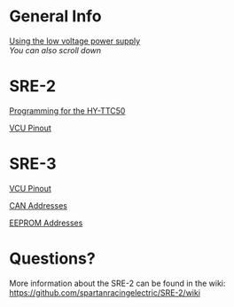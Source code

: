 # General Info

[Using the low voltage power supply](https://github.com/spartanracingelectric/SRE-2/raw/master/XHR-33-18%20Power%20Supply%20Instructions.docx)    
*You can also scroll down*

# SRE-2

[Programming for the HY-TTC50](http://1drv.ms/1NQUppu)

[VCU Pinout](https://1drv.ms/x/s!Avhc248Pj7v5gt4A6qt_feUsrY_taA)


# SRE-3

[VCU Pinout](https://app.box.com/s/uyuxl2mdqswess6gzmn8ut5do8v13yul)

[CAN Addresses](https://app.box.com/s/gschelv0rgm2yylm6qngef2f5tt4ew2y)

[EEPROM Addresses](https://app.box.com/s/nbz92djxusbby6u214ghj4r6kfeen3ia)

# Questions?
More information about the SRE-2 can be found in the wiki:  
https://github.com/spartanracingelectric/SRE-2/wiki  
